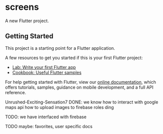 # screens

A new Flutter project.

## Getting Started

This project is a starting point for a Flutter application.

A few resources to get you started if this is your first Flutter project:

- [Lab: Write your first Flutter app](https://flutter.dev/docs/get-started/codelab)
- [Cookbook: Useful Flutter samples](https://flutter.dev/docs/cookbook)

For help getting started with Flutter, view our
[online documentation](https://flutter.dev/docs), which offers tutorials,
samples, guidance on mobile development, and a full API reference.

Unrushed-Exciting-Sensation7
DONE:
we know how to interact with google maps api
how to upload images to firebase
roles ding

TODO:
we have interfaced with firebase

TODO maybe:
favorites, user specific docs
